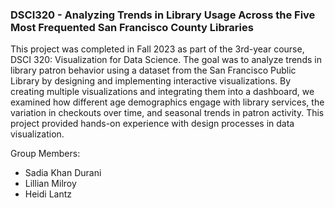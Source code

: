### DSCI320 - Analyzing Trends in Library Usage Across the Five Most Frequented San Francisco County Libraries

This project was completed in Fall 2023 as part of the 3rd-year course, DSCI 320: Visualization for Data Science. The goal was to analyze trends in library patron behavior using a dataset from the San Francisco Public Library by designing and implementing interactive visualizations. By creating multiple visualizations and integrating them into a dashboard, we examined how different age demographics engage with library services, the variation in checkouts over time, and seasonal trends in patron activity. This project provided hands-on experience with design processes in data visualization.


Group Members:
* Sadia Khan Durani
* Lillian Milroy
* Heidi Lantz

<br>

